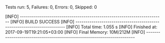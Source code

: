 Tests run: 5, Failures: 0, Errors: 0, Skipped: 0

[INFO] ------------------------------------------------------------------------
[INFO] BUILD SUCCESS
[INFO] ------------------------------------------------------------------------
[INFO] Total time: 1.055 s
[INFO] Finished at: 2017-09-19T19:21:05+03:00
[INFO] Final Memory: 10M/212M
[INFO] ------------------------------------------------------------------------
